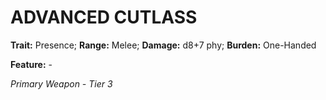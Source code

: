 # ADVANCED CUTLASS

**Trait:** Presence; **Range:** Melee; **Damage:** d8+7 phy; **Burden:** One-Handed

**Feature:** -

*Primary Weapon - Tier 3*